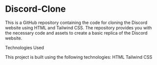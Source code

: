 # Discord-Clone

This is a GitHub repository containing the code for cloning the Discord website using HTML and Tailwind CSS. The repository provides you with the necessary code and assets to create a basic replica of the Discord website.


Technologies Used

This project is built using the following technologies:
HTML
Tailwind CSS
